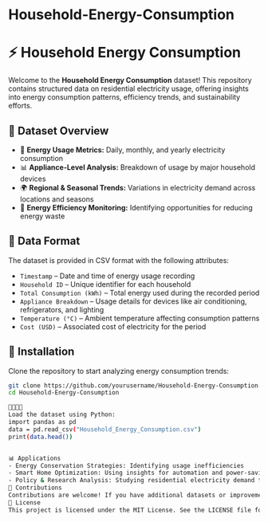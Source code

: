 # Household-Energy-Consumption
# ⚡ Household Energy Consumption

Welcome to the **Household Energy Consumption** dataset! This repository contains structured data on residential electricity usage, offering insights into energy consumption patterns, efficiency trends, and sustainability efforts.

## 📌 Dataset Overview
- 🔋 **Energy Usage Metrics:** Daily, monthly, and yearly electricity consumption  
- 📊 **Appliance-Level Analysis:** Breakdown of usage by major household devices  
- 🌍 **Regional & Seasonal Trends:** Variations in electricity demand across locations and seasons  
- 🚀 **Energy Efficiency Monitoring:** Identifying opportunities for reducing energy waste  

## 📂 Data Format
The dataset is provided in CSV format with the following attributes:
- `Timestamp` – Date and time of energy usage recording  
- `Household ID` – Unique identifier for each household  
- `Total Consumption (kWh)` – Total energy used during the recorded period  
- `Appliance Breakdown` – Usage details for devices like air conditioning, refrigerators, and lighting  
- `Temperature (°C)` – Ambient temperature affecting consumption patterns  
- `Cost (USD)` – Associated cost of electricity for the period  

## 🔧 Installation
Clone the repository to start analyzing energy consumption trends:
```bash
git clone https://github.com/yourusername/Household-Energy-Consumption.git
cd Household-Energy-Consumption


Load the dataset using Python:
import pandas as pd
data = pd.read_csv("Household_Energy_Consumption.csv")
print(data.head())


📊 Applications
- Energy Conservation Strategies: Identifying usage inefficiencies
- Smart Home Optimization: Using insights for automation and power-saving solutions
- Policy & Research Analysis: Studying residential electricity demand trends
🤝 Contributions
Contributions are welcome! If you have additional datasets or improvements, feel free to submit a pull request.
📜 License
This project is licensed under the MIT License. See the LICENSE file for details

